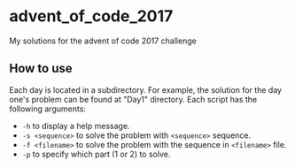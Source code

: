 # advent_of_code_2017
My solutions for the advent of code 2017 challenge

## How to use
Each day is located in a subdirectory. For example, the solution for the day one's problem can be found at "Day1" directory. Each script has the following arguments:

* `-h` to display a help message.
* `-s <sequence>` to solve the problem with `<sequence>` sequence.
* `-f <filename>` to solve the problem with the sequence in `<filename>` file.
* `-p` to specify which part (1 or 2) to solve.
